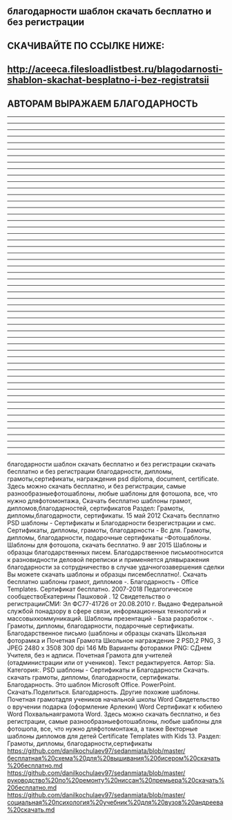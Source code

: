 благодарности шаблон скачать бесплатно и без регистрации
--------------------------------------------------
СКАЧИВАЙТЕ ПО ССЫЛКЕ НИЖЕ:
--------------------------------------------------
http://aceeca.filesloadlistbest.ru/blagodarnosti-shablon-skachat-besplatno-i-bez-registratsii
--------------------------------------------------
АВТОРАМ ВЫРАЖАЕМ БЛАГОДАРНОСТЬ
--------------------------------------------------
--------------------------------------------------
--------------------------------------------------
--------------------------------------------------
--------------------------------------------------
--------------------------------------------------
--------------------------------------------------
--------------------------------------------------
--------------------------------------------------
--------------------------------------------------
--------------------------------------------------
--------------------------------------------------
--------------------------------------------------
--------------------------------------------------
--------------------------------------------------
--------------------------------------------------
--------------------------------------------------
--------------------------------------------------
--------------------------------------------------
--------------------------------------------------
--------------------------------------------------
--------------------------------------------------
--------------------------------------------------
--------------------------------------------------
--------------------------------------------------
--------------------------------------------------
--------------------------------------------------
--------------------------------------------------
--------------------------------------------------
--------------------------------------------------
--------------------------------------------------
--------------------------------------------------
--------------------------------------------------
--------------------------------------------------
--------------------------------------------------
--------------------------------------------------
--------------------------------------------------
--------------------------------------------------
--------------------------------------------------
--------------------------------------------------
--------------------------------------------------
--------------------------------------------------
--------------------------------------------------
--------------------------------------------------
--------------------------------------------------
--------------------------------------------------
--------------------------------------------------
--------------------------------------------------
--------------------------------------------------
--------------------------------------------------
--------------------------------------------------
--------------------------------------------------
--------------------------------------------------
--------------------------------------------------
благодарности шаблон скачать бесплатно и без регистрации скачать бесплатно и без регистрации благодарности, дипломы, грамоты,сертификаты, награждения psd diploma, document, certificate. Здесь можно скачать бесплатно, и без регистрации, самые разнообразныефотошаблоны, любые шаблоны для фотошопа, все, что нужно дляфотомонтажа,  Скачать бесплатно шаблоны грамот, дипломов,благодарностей, сертификатов  Раздел: Грамоты, дипломы,благодарности, сертификаты. 15 май 2012  Скачать бесплатно PSD шаблоны - Сертификаты и Благодарности безрегистрации и смс. Сертификаты, дипломы, грамоты, благодарности - Вс для. Грамоты, дипломы, благодарности, подарочные сертификаты -Фотошаблоны. Шаблоны для фотошопа, скачать бесплатно. 9 авг 2015  Шаблоны и образцы благодарственных писем.  Благодарственное письмоотносится к разновидности деловой переписки и применяется длявыражения благодарности за сотрудничество в случае удачногозавершения сделки  Вы можете скачать шаблоны и образцы писембесплатно!. Скачать бесплатно шаблоны грамот, дипломов  -. Благодарность - Office Templates. Сертификат  бесплатно. 2007-2018 Педагогическое сообществоЕкатерины Пашковой  . 12 Свидетельство о регистрацииСМИ: Эл ФС77-41726 от 20.08.2010 г. Выдано Федеральной службой понадзору в сфере связи, информационных технологий и массовыхкоммуникаций. Шаблоны презентаций - База разработок  -. Грамоты, дипломы, благодарности, подарочные сертификаты. Благодарственное письмо (шаблоны и образцы скачать
Школьная фоторамка и Почетная Грамота  Школьное награждение 2 PSD,2 PNG, 3 JPEG  2480 x 3508  300 dpi  146 Mb Варианты фоторамки PNG: СДнем Учителя, без н адписи. Почетная Грамота для учителей (отадминистрации или от учеников). Текст редактируется. Автор: Sia. Категория:. PSD шаблоны - Сертификаты и Благодарности  Скачать. скачать грамоты, дипломы, благодарности, сертификаты. Благодарность. Это шаблон Microsoft Office. PowerPoint. Скачать.Поделиться. Благодарность. Другие похожие шаблоны. Почетная грамотадля учеников начальной школы Word  Свидетельство о вручении подарка (оформление Арлекин) Word  Сертификат к юбилею Word  Похвальнаяграмота Word. Здесь можно скачать бесплатно, и без регистрации, самые разнообразныефотошаблоны, любые шаблоны для фотошопа, все, что нужно дляфотомонтажа, а также  Векторные шаблоны дипломов для детей Certificate Templates with Kids 13. Раздел: Грамоты, дипломы, благодарности,сертификаты
https://github.com/danilkochulaev97/sedanmiata/blob/master/бесплатная%20схема%20для%20вышивания%20бисером%20скачать%20бесплатно.md
https://github.com/danilkochulaev97/sedanmiata/blob/master/руководство%20по%20ремонту%20ниссан%20премьера%20скачать%20бесплатно.md
https://github.com/danilkochulaev97/sedanmiata/blob/master/социальная%20психология%20учебник%20для%20вузов%20андреева%20скачать.md